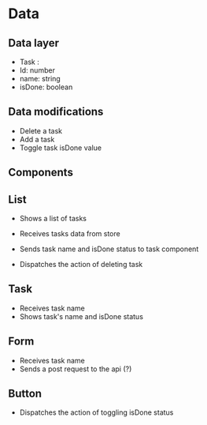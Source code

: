 # Data

## Data layer

- Task :
- Id: number
- name: string
- isDone: boolean

## Data modifications

- Delete a task
- Add a task
- Toggle task isDone value

## Components

## List

- Shows a list of tasks
- Receives tasks data from store
- Sends task name and isDone status to task component

- Dispatches the action of deleting task

## Task

- Receives task name
- Shows task's name and isDone status

## Form

- Receives task name
- Sends a post request to the api (?)

## Button

- Dispatches the action of toggling isDone status
